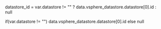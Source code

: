 datastore_id         = var.datastore != "" ? data.vsphere_datastore.datastore[0].id : null

if(var.datastore != "")
  data.vsphere_datastore.datastore[0].id
else
  null
